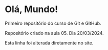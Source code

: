 # Olá, Mundo!
 Primeiro repositório do curso de Git e GitHub.

 Repositório criado na aula 05. Dia 20/03/2024.

Esta linha foi alterada diretamente no site.
